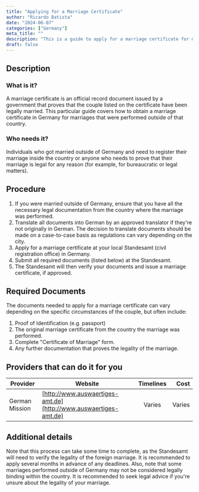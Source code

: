 ```yaml
---
title: "Applying for a Marriage Certificate"
author: "Ricardo Batista"
date: "2024-06-07"
categories: ["Germany"]
meta_title: ""
description: "This is a guide to apply for a marriage certificate for marriages performed outside of Germany."
draft: false
---
```


## Description
### What is it?
A marriage certificate is an official record document issued by a government that proves that the couple listed on the certificate have been legally married. This particular guide covers how to obtain a marriage certificate in Germany for marriages that were performed outside of that country.

### Who needs it?
Individuals who got married outside of Germany and need to register their marriage inside the country or anyone who needs to prove that their marriage is legal for any reason (for example, for bureaucratic or legal matters).

## Procedure
1. If you were married outside of Germany, ensure that you have all the necessary legal documentation from the country where the marriage was performed. 
2. Translate all documents into German by an approved translator if they're not originally in German. The decision to translate documents should be made on a case-to-case basis as regulations can vary depending on the city.
3. Apply for a marriage certificate at your local Standesamt (civil registration office) in Germany.
4. Submit all required documents (listed below) at the Standesamt. 
5. The Standesamt will then verify your documents and issue a marriage certificate, if approved.

## Required Documents
The documents needed to apply for a marriage certificate can vary depending on the specific circumstances of the couple, but often include:
1. Proof of Identification (e.g. passport)
2. The original marriage certificate from the country the marriage was performed. 
3. Complete "Certificate of Marriage" form.
4. Any further documentation that proves the legality of the marriage.

## Providers that can do it for you

| Provider            | Website                                               | Timelines | Cost    |
| ------------------- | ----------------------------------------------------- |:---------:| -------:|
| German Mission      | [http://www.auswaertiges-amt.de](http://www.auswaertiges-amt.de)        | Varies   |  Varies |

## Additional details
Note that this process can take some time to complete, as the Standesamt will need to verify the legality of the foreign marriage. It is recommended to apply several months in advance of any deadlines. Also, note that some marriages performed outside of Germany may not be considered legally binding within the country. It is recommended to seek legal advice if you're unsure about the legality of your marriage.